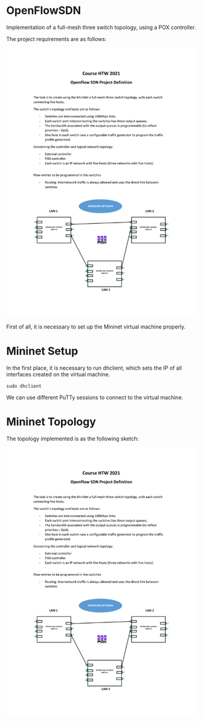 # OpenFlowSDN
Implementation of a full-mesh three switch topology, using a POX controller.

The project requirements are as follows:

<img src="images/requirements.png">


First of all, it is necessary to set up the Mininet virtual machine properly.

# Mininet Setup
In the first place, it is necessary to run dhclient, which sets the IP of all interfaces created on the virtual machine.
```
sudo dhclient
```
We can use different PuTTy sessions to connect to the virtual machine. 

# Mininet Topology
The topology implemented is as the following sketch:

<img src="images/requirements.png">
